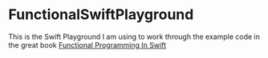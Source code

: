# FunctionalSwiftPlayground
This is the Swift Playground I am using to work through the example code in the great book
[Functional Programming In Swift](https://www.objc.io/books/fpinswift/)
